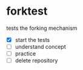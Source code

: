 # forktest
tests the forking mechanism

- [x] start the tests
- [ ] understand concept
- [ ] practice
- [ ] delete repository
